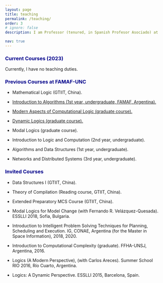 ```yaml
---
layout: page
title: teaching
permalink: /teaching/
order: 3
# ignore: false
description: I am Professor (tenured, in Spanish Profesor Asociado) at FAMAF-UNC (Argentina), and a Visiting Assistant Professor at GTIIT (China), during 2022-2023. These are some of my recent teaching activities.

nav: true
---
```

 
### <span style="color:darkblue">Current Courses (2023)</span>

Currently, I have no teaching duties.


### <span style="color:darkblue">Previous Courses at FAMAF-UNC</span>

* Mathematical Logic (GTIIT, China).

* [Introduction to Algorithms (1st year, undergraduate, FAMAF, Argentina).](https://famaf.aulavirtual.unc.edu.ar/course/view.php?id=914)

* [Modern Aspects of Computational Logic (graduate course).](https://classroom.google.com/u/0/w/MTQ4MDEwNTE5NDUy/t/all)
    
* [Dynamic Logics (graduate course).](https://sites.google.com/view/dl-famaf19/home)

* Modal Logics (graduate course).

* Introduction to Logic and Computation (2nd year, undergraduate).

* Algorithms and Data Structures (1st year, undergraduate).

* Networks and Distributed Systems (3rd year, undergraduate).

### <span style="color:darkblue">Invited Courses</span>

* Data Structures I (GTIIT, China).

* Theory of Compilation (Reading course, GTIIT, China).

* Extended Preparatory MCS Course (GTIIT, China).

* Modal Logics for Model Change (with Fernando R. Velázquez-Quesada). ESSLLI 2018, Sofia, Bulgaria.

* Introduction to Intelligent Problem Solving Techniques for Planning, Scheduling and Execution. IG, CONAE, Argentina (for the Master in Space Information), 2018, 2020.

* Introduction to Computational Complexity (graduate).  FFHA-UNSJ, Argentina, 2016.

* Logics (A Modern Perspective), (with Carlos Areces). Summer School RIO 2016, Río Cuarto, Argentina.

* Logics: A Dynamic Perspective. ESSLLI 2015, Barcelona, Spain.